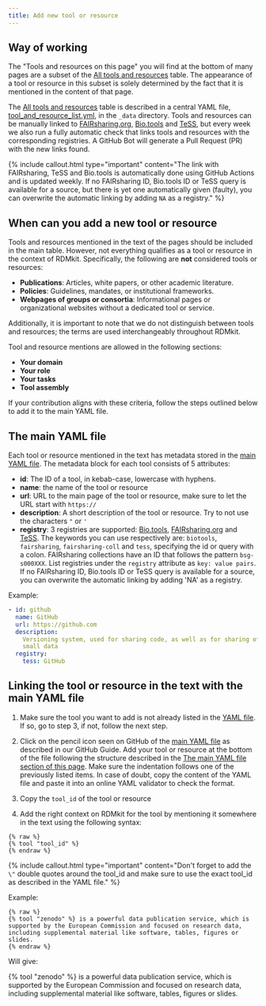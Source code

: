 ```yaml
---
title: Add new tool or resource
---
```


## Way of working

The "Tools and resources on this page" you will find at the bottom of many pages are a subset of the [All tools and resources](all_tools_and_resources) table. The appearance of a tool or resource in this subset is solely determined by the fact that it is mentioned in the content of that page.

The [All tools and resources](all_tools_and_resources) table is described in a central YAML file, [tool_and_resource_list.yml](https://github.com/elixir-europe/rdmkit/blob/master/_data/tool_and_resource_list.yml), in the `_data` directory. Tools and resources can be manually linked to [FAIRsharing.org](https://fairsharing.org/), [Bio.tools](https://bio.tools) and [TeSS](https://tess.elixir-europe.org/), but every week we also run a fully automatic check that links tools and resources with the corresponding registries. A GitHub Bot will generate a Pull Request (PR) with the new links found.

{% include callout.html type="important" content="The link with FAIRsharing, TeSS and Bio.tools is automatically done using GitHub Actions and is updated weekly. If no FAIRsharing ID, Bio.tools ID or TeSS query is available for a source, but there is yet one automatically given (faulty), you can overwrite the automatic linking by adding `NA` as a registry." %}


## When can you add a new tool or resource

Tools and resources mentioned in the text of the pages should be included in the main table. However, not everything qualifies as a tool or resource in the context of RDMkit. Specifically, the following are **not** considered tools or resources:  
- **Publications**: Articles, white papers, or other academic literature.  
- **Policies**: Guidelines, mandates, or institutional frameworks.  
- **Webpages of groups or consortia**: Informational pages or organizational websites without a dedicated tool or service.

Additionally, it is important to note that we do not distinguish between tools and resources; the terms are used interchangeably throughout RDMkit.

Tool and resource mentions are allowed in the following sections:  
- **Your domain**  
- **Your role**  
- **Your tasks**  
- **Tool assembly**  

If your contribution aligns with these criteria, follow the steps outlined below to add it to the main YAML file.

## The main YAML file

Each tool or resource mentioned in the text has metadata stored in the [main YAML file](https://github.com/elixir-europe/rdmkit/blob/master/_data/tool_and_resource_list.yml). The metadata block for each tool consists of 5 attributes:
- **id**: The ID of a tool, in kebab-case, lowercase with hyphens.
- **name**: the name of the tool or resource
- **url**: URL to the main page of the tool or resource, make sure to let the URL start with `https://`
- **description**: A short description of the tool or resource. Try to not use the characters `"` or `'` 
- **registry**: 3 registries are supported: [Bio.tools](https://bio.tools), [FAIRsharing.org](https://fairsharing.org/) and [TeSS](https://tess.elixir-europe.org/). The keywords you can use respectively are: `biotools`, `fairsharing`, `fairsharing-coll` and `tess`, specifying the id or query with a colon. FAIRsharing collections have an ID that follows the pattern `bsg-s000XXX`. List registries under the `registry` attribute as `key: value pairs`. If no FAIRsharing ID, Bio.tools ID or TeSS query is available for a source, you can overwrite the automatic linking by adding 'NA' as a registry.

Example:

```yml
- id: github
  name: GitHub
  url: https://github.com
  description:
    Versioning system, used for sharing code, as well as for sharing of
    small data
  registry:
    tess: GitHub
```

## Linking the tool or resource in the text with the main YAML file

1. Make sure the tool you want to add is not already listed in the [YAML file](https://github.com/elixir-europe/rdmkit/blob/master/_data/tool_and_resource_list.yml). If so, go to step 3, if not, follow the next step.

1. Click on the pencil icon seen on GitHub of the [main YAML file](https://github.com/elixir-europe/rdmkit/blob/master/_data/tool_and_resource_list.yml) as described in our GitHub Guide. Add your tool or resource at the bottom of the file following the structure described in the [The main YAML file section of this page](#the-main-YAML-file). Make sure the indentation follows one of the previously listed items. In case of doubt, copy the content of the YAML file and paste it into an online YAML validator to check the format.

1. Copy the `tool_id` of the tool or resource

1. Add the right context on RDMkit for the tool by mentioning it somewhere in the text using the following syntax:
  
  ```
  {% raw %}
  {% tool "tool_id" %}
  {% endraw %}
  ```

  {% include callout.html type="important" content="Don't forget to add the `\"` double quotes around the tool_id and make sure to use the exact tool_id as described in the YAML file." %}

  Example:

  ```
  {% raw %}
  {% tool "zenodo" %} is a powerful data publication service, which is supported by the European Commission and focused on research data, including supplemental material like software, tables, figures or slides.
  {% endraw %}
  ```
  Will give: 
  
  {% tool "zenodo" %} is a powerful data publication service, which is supported by the European Commission and focused on research data, including supplemental material like software, tables, figures or slides.
